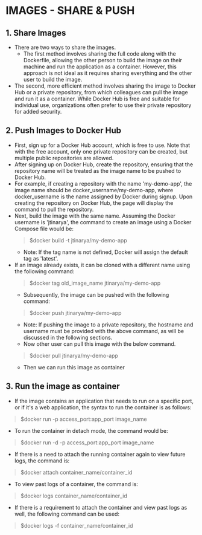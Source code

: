 # IMAGES - SHARE & PUSH

## 1. Share Images
  - There are two ways to share the images. 
	- The first method involves sharing the full code along with the Dockerfile, allowing the other person to build the image on their machine and run  the application as a container. However, this approach is not ideal as it requires sharing everything and the other user to build the image.
  - The second, more efficient method involves sharing the image to Docker Hub or a private repository, from which colleagues can pull the image and  run it as a container. While Docker Hub is free and suitable for individual use, organizations often prefer to use their private repository for  added security.
   
## 2. Push Images to Docker Hub 
  - First, sign up for a Docker Hub account, which is free to use. Note that with the free account, only one private repository can be created, but multiple public repositories are allowed.
  - After signing up on Docker Hub, create the repository, ensuring that the repository name will be treated as the image name to be pushed to Docker Hub.
  - For example, if creating a repository with the name 'my-demo-app', the image name should be docker_username/my-demo-app, where docker_username is the name assigned by Docker during signup. Upon creating the repository on Docker Hub, the page will display the command to pull the repository.
  - Next, build the image with the same name. Assuming the Docker username is 'jtinarya', the command to create an image using a Docker Compose file would be:
	> $docker build -t jtinarya/my-demo-app 
	- Note: If the tag name is not defined, Docker will assign the default tag as 'latest'.
  - If an image already exists, it can be cloned with a different name using the following command:
	> $docker tag old_image_name jtinarya/my-demo-app
	- Subsequently, the image can be pushed with the following command:
	> $docker push jtinarya/my-demo-app
	- Note: If pushing the image to a private repository, the hostname and username must be provided with the above command, as will be discussed in the following sections.
	- Now other user can pull this image with the below command.
	> $docker pull jtinarya/my-demo-app
	- Then we can run this image as container
	
## 3. Run the image as container
	
  - If the image contains an application that needs to run on a specific port, or if it's a web application, the syntax to run the container is as follows:
  > $docker run -p access_port:app_port image_name 
  - To run the container in detach mode, the command would be:
  > $docker run -d -p access_port:app_port image_name
  - If there is a need to attach the running container again to view future logs, the command is:
  > $docker attach container_name/container_id
  - To view past logs of a container, the command is:
  > $docker logs container_name/container_id
  - If there is a requirement to attach the container and view past logs as well, the following command can be used:
  > $docker logs -f container_name/container_id


		
   
